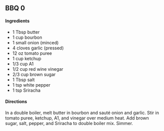## BBQ 0

#### Ingredients

* 1 Tbsp butter
* 1 cup bourbon
* 1 small onion (minced)
* 4 cloves garlic (pressed)
* 12 oz tomato puree
* 1 cup ketchup
* 1/3 cup A1
* 1/2 cup red wine vinegar
* 2/3 cup brown sugar
* 1 Tbsp salt
* 1 tsp white pepper
* 1 tsp Sriracha

#### Directions

In a double boiler, melt butter in bourbon and sauté onion and garlic.
Stir in tomato puree, ketchup, A1, and vinegar over medium heat.
Add brown sugar, salt, pepper, and Sriracha to double boiler mix.
Simmer.
